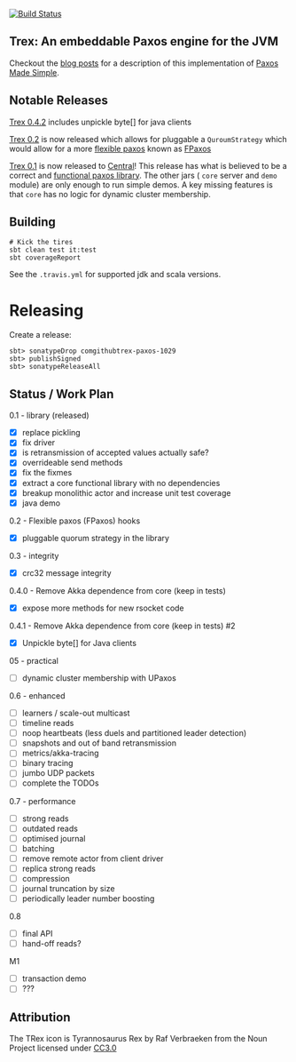 
[![Build Status](https://travis-ci.org/trex-paxos/trex.svg?branch=master)](https://travis-ci.org/trex-paxos/trex)

## Trex: An embeddable Paxos engine for the JVM

Checkout the [blog posts](https://simbo1905.wordpress.com/2016/01/09/trex-a-paxos-replication-engine/) for a description of this implementation of [Paxos Made Simple](https://www.microsoft.com/en-us/research/wp-content/uploads/2016/12/paxos-simple-Copy). 

## Notable Releases

[Trex 0.4.2](https://search.maven.org/search?q=a:trex-library_2.12) includes unpickle byte[] for java clients 

[Trex 0.2](https://github.com/trex-paxos/trex/tree/0.2) is now released which allows for pluggable a `QuroumStrategy` which would allow for a more [flexible paxos](https://ssougou.blogspot.co.uk/2016/08/a-more-flexible-paxos.html?m=1) known as [FPaxos](https://arxiv.org/pdf/1608.06696v1.pdf)

[Trex 0.1](https://github.com/trex-paxos/trex/tree/0.1) is now released to [Central](http://search.maven.org/#search%7Cga%7C1%7Cg%3A%22com.github.trex-paxos%22)! This release has what is believed to be a correct and [functional paxos library](http://search.maven.org/#artifactdetails%7Ccom.github.trex-paxos%7Ctrex-library_2.11%7C0.1%7Cjar). The other jars ( `core` server and `demo` module) are only enough to run simple demos. A key missing features is that `core` has no logic for dynamic cluster membership. 

## Building

```
# Kick the tires
sbt clean test it:test
sbt coverageReport
```

See the `.travis.yml` for supported jdk and scala versions. 

# Releasing

Create a release:

```shell script
sbt> sonatypeDrop comgithubtrex-paxos-1029
sbt> publishSigned
sbt> sonatypeReleaseAll
```

## Status /  Work Plan

0.1 - library (released)

- [x] replace pickling
- [x] fix driver
- [x] is retransmission of accepted values actually safe?
- [x] overrideable send methods
- [x] fix the fixmes
- [x] extract a core functional library with no dependencies
- [x] breakup monolithic actor and increase unit test coverage
- [x] java demo

0.2 - Flexible paxos (FPaxos) hooks

- [x] pluggable quorum strategy in the library

0.3 - integrity

- [x] crc32 message integrity 

0.4.0 - Remove Akka dependence from core (keep in tests) 

- [x] expose more methods for new rsocket code 

0.4.1 - Remove Akka dependence from core (keep in tests) #2

- [x] Unpickle byte[] for Java clients  

05 - practical

- [ ] dynamic cluster membership with UPaxos 

0.6 - enhanced 

- [ ] learners / scale-out multicast
- [ ] timeline reads
- [ ] noop heartbeats (less duels and partitioned leader detection)
- [ ] snapshots and out of band retransmission
- [ ] metrics/akka-tracing
- [ ] binary tracing 
- [ ] jumbo UDP packets
- [ ] complete the TODOs

0.7 - performance

- [ ] strong reads
- [ ] outdated reads
- [ ] optimised journal 
- [ ] batching 
- [ ] remove remote actor from client driver
- [ ] replica strong reads
- [ ] compression 
- [ ] journal truncation by size 
- [ ] periodically leader number boosting

0.8 

- [ ] final API
- [ ] hand-off reads? 

M1

- [ ] transaction demo
- [ ] ???

## Attribution

The TRex icon is Tyrannosaurus Rex by Raf Verbraeken from the Noun Project licensed under [CC3.0](http://creativecommons.org/licenses/by/3.0/us/)
